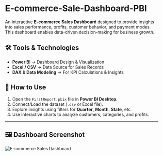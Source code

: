 # E-commerce-Sale-Dashboard-PBI
An interactive **E-commerce Sales Dashboard** designed to provide insights into sales performance, profits, customer behavior, and payment modes. This dashboard enables data-driven decision-making for business growth. 
## 🛠️ Tools & Technologies  

- **Power BI** → Dashboard Design & Visualization  
- **Excel / CSV** → Data Source for Sales Records  
- **DAX & Data Modeling** → For KPI Calculations & Insights  
## 🚀 How to Use  

1. Open the `FirstReport.pbix` file in **Power BI Desktop**.  
2. Connect/Load the dataset (`.csv` or Excel file).  
3. Explore insights using filters for **Quarter**, **Month**, **State**, etc.  
4. Use interactive charts to analyze customers, categories, and profits.  

---
## 🖼️ Dashboard Screenshot  

![E-commerce Sales Dashboard]()  
